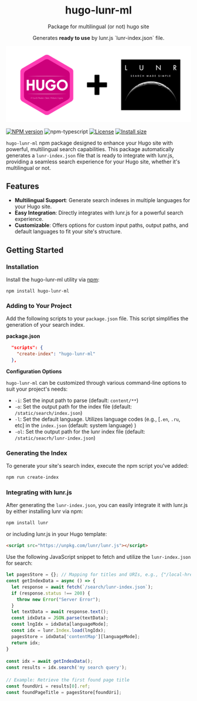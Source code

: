 <h1 align="center">hugo-lunr-ml</h1>
<p align="center">Package for multilingual (or not) hugo site</p>
<p align="center">Generates <b>ready to use</b> by lunr.js `lunr-index.json` file.</p>

<p align="center">
  <img src="https://github.com/romankurnovskii/hugo-lunr-ml/raw/main/img/hugo-lunr-ml.png" alt="Hugo Lunr Multilanguage package">
</p>

[![NPM version][npm-image]][npm-url]
![npm-typescript]
[![License][github-license]][github-license-url]
[![Install size][install-size]][install-size-url]

`hugo-lunr-ml` npm package designed to enhance your Hugo site with powerful, multilingual search capabilities. This package automatically generates a `lunr-index.json` file that is ready to integrate with lunr.js, providing a seamless search experience for your Hugo site, whether it's multilingual or not.

## Features
- **Multilingual Support**: Generate search indexes in multiple languages for your Hugo site.
- **Easy Integration**: Directly integrates with lunr.js for a powerful search experience.
- **Customizable**: Offers options for custom input paths, output paths, and default languages to fit your site's structure.

## Getting Started

### Installation

Install the hugo-lunr-ml utility via [npm](https://www.npmjs.com/package/hugo-lunr-ml):

```
npm install hugo-lunr-ml
```
### Adding to Your Project

Add the following scripts to your `package.json` file. This script simplifies the generation of your search index.

**package.json**
```json
  "scripts": {
    "create-index": "hugo-lunr-ml"
  },
```

**Configuration Options**

`hugo-lunr-ml` can be customized through various command-line options to suit your project's needs:

- `-i`: Set the input path to parse (default: `content/**`)
- `-o`: Set the output path for the index file (default: `/static/search/index.json`)
- `-l`: Set the default language. Utilizes language codes (e.g., [`.en`, `.ru`, etc] in the `index.json` (default: system language) )
- `-ol`: Set the output path for the lunr index file (default: `/static/seacrh/lunr-index.json`)

### Generating the Index

To generate your site's search index, execute the npm script you've added:

```sh
npm run create-index
```

### Integrating with lunr.js

After generating the `lunr-index.json`, you can easily integrate it with lunr.js by either installing lunr via npm:

```sh
npm install lunr
```

or including lunr.js in your Hugo template:

```html
<script src="https://unpkg.com/lunr/lunr.js"></script>
```

Use the following JavaScript snippet to fetch and utilize the `lunr-index.json` for search:

```js
let pagesStore = {}; // Mapping for titles and URIs, e.g., {"/local-href": "post title"}
const getIndexData = async () => {
  let response = await fetch(`/search/lunr-index.json`);
  if (response.status !== 200) {
    throw new Error("Server Error");
  }
  let textData = await response.text();
  const idxData = JSON.parse(textData);
  const lngIdx = idxData[languageMode];
  const idx = lunr.Index.load(lngIdx);
  pagesStore = idxData['contentMap'][languageMode];
  return idx;
}

const idx = await getIndexData();
const results = idx.search('my search query');

// Example: Retrieve the first found page title
const foundUri = results[0].ref;
const foundPageTitle = pagesStore[foundUri];
```

[npm-url]: https://www.npmjs.com/package/hugo-lunr-ml
[npm-image]: https://img.shields.io/npm/v/hugo-lunr-ml
[github-license]: https://img.shields.io/github/license/romankurnovskii/hugo-lunr-ml
[github-license-url]: https://github.com/romankurnovskii/hugo-lunr-ml/blob/main/LICENSE
[npm-typescript]: https://img.shields.io/npm/types/hugo-lunr-ml
[install-size]: https://packagephobia.com/badge?p=hugo-lunr-ml
[install-size-url]: https://packagephobia.com/result?p=hugo-lunr-ml
